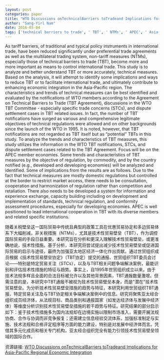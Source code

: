 ```yaml
---
layout: post
categories: paper
title: "WTO Discussions onTechnicalBarriers toTradeand Implications for Asia-Pacific Regional Economic Integration"
author: "Sang-Yirl Nam"
date: 2016-05-04
tags: ['technical barriers to trade', ' TBT', ' NTMs', ' APEC', ' Asia-Pacific region']
---
```


As tariff barriers, of traditional and typical policy instruments in international trade, have been reduced significantly under preferential trade agreements as well as the multilateral trading system, non-tariff measures (NTMs), especially those of technical barriers to trade (TBT), become more and more important as means to control international trade. This study is to analyze and better understand TBT or more accurately, technical measures. Based on the analysis, it will attempt to identify some implications and ways to reduce TBT or to facilitate international trade, and ultimately contribute to enhancing economic integration in the Asia-Pacific region. The characteristics and trends of technical measures can be best identified and evaluated by the notifications of WTO members according to the Agreement on Technical Barriers to Trade (TBT Agreement), discussions in the WTO TBT Committee - especially specific trade concerns (STCs), and dispute settlement cases in TBT related issues. In fact, the number of TBT notifications have surged as various and comprehensive legitimate objectives of technical regulations were allowed and on other backgrounds since the launch of the WTO in 1995. It is noted, however, that TBT notifications are not regarded as TBT itself but as “potential” TBTs in this study. To analyze the trends and characteristics of TBT measures, this study utilizes the information in the WTO TBT notifications, STCs, and dispute settlement cases related to the TBT Agreement. Focus will be on the APEC member economies. Some trends and characteristics of TBT measures by the objective of regulation, by commodity, and by the country notified (e.g., developed and developing economies) will be analyzed and identified. Some of implications from the results are as follows. Due to the fact that technical measures are mostly domestic regulations but controlled at the border to restrict market access, there needs to be consultation, cooperation and harmonization of regulation rather than competition and retaliation. There also needs to be developed a system for information and experience exchange, capacity building including on development and implementation of standards, technical regulation, and conformity assessment procedures, especially for developing economies. APEC is well positioned to lead international cooperation in TBT with its diverse members and related specific institutions.

随着关税壁垒这一国际贸易中传统且典型的政策工具在优惠贸易协定和多边贸易体系下大幅削减，非关税措施（NTMs），尤其是技术性贸易壁垒（TBT），作为调控国际贸易的手段日益重要。本研究旨在分析和更深入理解技术性贸易壁垒，或更准确地说，技术性措施。基于分析，本研究将尝试提出减少技术性贸易壁垒或促进国际贸易的启示与途径，最终为加强亚太地区经济一体化作出贡献。通过世贸组织成员根据《技术性贸易壁垒协定》（TBT协定）提交的通报、世贸组织TBT委员会讨论——特别是特定贸易关注（STCs），以及与TBT相关问题争端解决案例，最能识别和评估技术性措施的特征与趋势。事实上，自1995年世贸组织成立以来，由于技术法规多样且全面的合法目标被允许以及其他背景因素，TBT通报数量激增。但需注意的是，本研究中TBT通报不被视为技术性贸易壁垒本身，而是"潜在"技术性贸易壁垒。为分析技术性贸易壁垒措施的趋势与特征，本研究利用世贸组织TBT通报、特定贸易关注及与TBT协定相关争端解决案例中的信息。研究将聚焦亚太经合组织成员经济体，从法规目标、商品类别和通报国家（如发达经济体与发展中经济体）等维度分析识别技术性贸易壁垒措施的若干趋势与特征。研究结果的部分启示如下：鉴于技术性措施多为国内法规却在边境实施以限制市场准入，需要开展法规协商、合作与协调而非竞争报复；还需建立信息经验交流体系，加强标准制定与实施、技术法规和合格评定程序等方面的能力建设，特别是对发展中经济体而言。凭借其多元化成员和相关专门机构，亚太经合组织完全有能力引领技术性贸易壁垒领域的国际合作。

资源链接: [WTO Discussions onTechnicalBarriers toTradeand Implications for Asia-Pacific Regional Economic Integration](https://papers.ssrn.com/sol3/papers.cfm?abstract_id=2773988)
